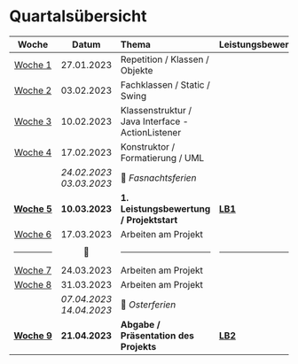 # Quartalsübersicht

Woche | Datum | Thema | Leistungsbewertung
:---:|:---:|:---|:---
[Woche&nbsp;1][w1] | 27.01.2023 | Repetition / Klassen / Objekte | 
[Woche&nbsp;2][w2] | 03.02.2023 | Fachklassen / Static / Swing | 
[Woche&nbsp;3][w3] | 10.02.2023 | Klassenstruktur / Java Interface - ActionListener | 
[Woche&nbsp;4][w4] | 17.02.2023 | Konstruktor / Formatierung / UML | 
|| _24.02.2023_<br/>_03.03.2023_| :japanese_goblin: *Fasnachtsferien* | 
[**Woche&nbsp;5**][w5] | **10.03.2023** | **1. Leistungsbewertung / Projektstart** | **[LB1]**
[Woche&nbsp;6][w6] | 17.03.2023 | Arbeiten am Projekt | 
<hr/>|:steam_locomotive:|<hr/>|<hr/>
[Woche&nbsp;7][w7] | 24.03.2023 | Arbeiten am Projekt | 
[Woche&nbsp;8][w8] | 31.03.2023 | Arbeiten am Projekt | 
|| _07.04.2023_<br/>_14.04.2023_ | :egg: *Osterferien*  | 
[**Woche&nbsp;9**][w9] | **21.04.2023** | **Abgabe / Präsentation des Projekts** | **[LB2]**

[w1]: ./woche-01.md
[w2]: ./woche-02.md
[w3]: ./woche-03.md
[w4]: ./woche-04.md
[w5]: ./woche-05.md
[w6]: ./woche-06.md
[w7]: ./woche-07.md
[w8]: ./woche-08.md
[w9]: ./woche-09.md


[LB1]: ../beurteilungen/lb1.md
[LB2]: ../beurteilungen/lb2.md

